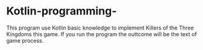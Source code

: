 # Kotlin-programming-
This program use Kotlin basic knowledge to implement Killers of the Three Kingdoms this game.
If you run the program the outtcome will be the text of game process.
